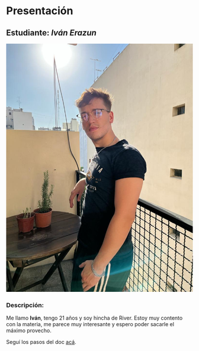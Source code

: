 # Presentación

## Estudiante: _Iván Erazun_

![mi foto](FotoPresentacion.jpeg)

### Descripción:

Me llamo **Iván**, tengo 21 años y soy hincha de River. Estoy muy contento con la materia, me parece muy interesante y espero poder sacarle el máximo provecho.

Seguí los pasos del doc [acá](https://docs.google.com/document/d/e/2PACX-1vQkogtG88cmwEIXEuff291urSyrZUYHikLIoRTspUodvIg5OoaUJTi8n0vqPJ3XUSN65sqJALTBizeB/pub).
